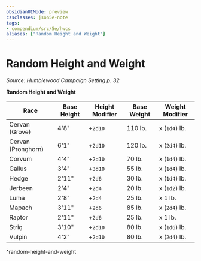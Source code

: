 ```yaml
---
obsidianUIMode: preview
cssclasses: json5e-note
tags:
- compendium/src/5e/hwcs
aliases: ["Random Height and Weight"]
---
```

# Random Height and Weight
*Source: Humblewood Campaign Setting p. 32* 

**Random Height and Weight**

| Race | Base Height | Height Modifier | Base Weight | Weight Modifier |
|------|-------------|-----------------|-------------|-----------------|
| Cervan (Grove) | 4'8" | +`2d10` | 110 lb. | x (`1d4`) lb. |
| Cervan (Pronghorn) | 6'1" | +`2d10` | 120 lb. | x (`2d4`) lb. |
| Corvum | 4'4" | +`2d10` | 70 lb. | x (`1d4`) lb. |
| Gallus | 3'4" | +`3d10` | 55 lb. | x (`1d4`) lb. |
| Hedge | 2'11" | +`2d6` | 30 lb. | x (`1d4`) lb. |
| Jerbeen | 2'4" | +`2d4` | 20 lb. | x (`1d2`) lb. |
| Luma | 2'8" | +`2d4` | 25 lb. | x 1 lb. |
| Mapach | 3'11" | +`2d6` | 85 lb. | x (`2d4`) lb. |
| Raptor | 2'11" | +`2d6` | 25 lb. | x 1 lb. |
| Strig | 3'10" | +`2d10` | 80 lb. | x (`1d6`) lb. |
| Vulpin | 4'2" | +`2d10` | 80 lb. | x (`2d4`) lb. |
^random-height-and-weight